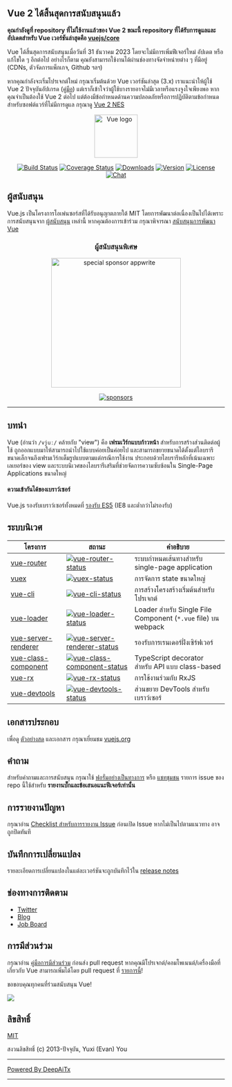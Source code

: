 ## Vue 2 ได้สิ้นสุดการสนับสนุนแล้ว

**คุณกำลังดูที่ repository ที่ไม่ใช้งานแล้วของ Vue 2 ขณะนี้ repository ที่ได้รับการดูแลและอัปเดตสำหรับ Vue เวอร์ชันล่าสุดคือ [vuejs/core](https://github.com/vuejs/core)**

Vue ได้สิ้นสุดการสนับสนุนเมื่อวันที่ 31 ธันวาคม 2023 โดยจะไม่มีการเพิ่มฟีเจอร์ใหม่ อัปเดต หรือแก้ไขใด ๆ อีกต่อไป อย่างไรก็ตาม คุณยังสามารถใช้งานได้ผ่านช่องทางจัดจำหน่ายต่าง ๆ ที่มีอยู่ (CDNs, ตัวจัดการแพ็กเกจ, Github ฯลฯ)

หากคุณกำลังจะเริ่มโปรเจกต์ใหม่ กรุณาเริ่มต้นด้วย Vue เวอร์ชันล่าสุด (3.x) เราแนะนำให้ผู้ใช้ Vue 2 ปัจจุบันอัปเกรด ([คู่มือ](https://v3-migration.vuejs.org/)) แต่เราก็เข้าใจว่าผู้ใช้บางรายอาจไม่มีเวลาหรือแรงจูงใจเพียงพอ หากคุณจำเป็นต้องใช้ Vue 2 ต่อไป แต่ต้องมีข้อกำหนดด้านความปลอดภัยหรือการปฏิบัติตามข้อกำหนดสำหรับซอฟต์แวร์ที่ไม่มีการดูแล กรุณาดู [Vue 2 NES](https://www.herodevs.com/support/nes-vue?utm_source=vuejs-github&utm_medium=vue2-readme)

<p align="center"><a href="https://vuejs.org" target="_blank" rel="noopener noreferrer"><img width="100" src="https://vuejs.org/images/logo.png" alt="Vue logo"></a></p>

<p align="center">
  <a href="https://circleci.com/gh/vuejs/vue/tree/dev"><img src="https://img.shields.io/circleci/project/github/vuejs/vue/dev.svg?sanitize=true" alt="Build Status"></a>
  <a href="https://codecov.io/github/vuejs/vue?branch=dev"><img src="https://img.shields.io/codecov/c/github/vuejs/vue/dev.svg?sanitize=true" alt="Coverage Status"></a>
  <a href="https://npmcharts.com/compare/vue?minimal=true"><img src="https://img.shields.io/npm/dm/vue.svg?sanitize=true" alt="Downloads"></a>
  <a href="https://www.npmjs.com/package/vue"><img src="https://img.shields.io/npm/v/vue.svg?sanitize=true" alt="Version"></a>
  <a href="https://www.npmjs.com/package/vue"><img src="https://img.shields.io/npm/l/vue.svg?sanitize=true" alt="License"></a>
  <a href="https://chat.vuejs.org/"><img src="https://img.shields.io/badge/chat-on%20discord-7289da.svg?sanitize=true" alt="Chat"></a>
</p>

## ผู้สนับสนุน

Vue.js เป็นโครงการโอเพ่นซอร์สที่ได้รับอนุญาตภายใต้ MIT โดยการพัฒนาต่อเนื่องเป็นไปได้เพราะการสนับสนุนจาก [ผู้สนับสนุน](https://github.com/vuejs/core/blob/main/BACKERS.md) เหล่านี้ หากคุณต้องการเข้าร่วม กรุณาพิจารณา [สนับสนุนการพัฒนา Vue](https://vuejs.org/sponsor/)

<p align="center">
  <h3 align="center">ผู้สนับสนุนพิเศษ</h3>
</p>

<p align="center">
  <a target="_blank" href="https://github.com/appwrite/appwrite">
  <img alt="special sponsor appwrite" src="https://sponsors.vuejs.org/images/appwrite.svg" width="300">
  </a>
</p>

<p align="center">
  <a target="_blank" href="https://vuejs.org/sponsor/">
    <img alt="sponsors" src="https://sponsors.vuejs.org/sponsors.svg?v3">
  </a>
</p>

---

## บทนำ

Vue (อ่านว่า `/vjuː/` คล้ายกับ "view") คือ **เฟรมเวิร์กแบบก้าวหน้า** สำหรับการสร้างส่วนติดต่อผู้ใช้ ถูกออกแบบมาให้สามารถนำไปใช้แบบค่อยเป็นค่อยไป และสามารถขยายขนาดได้ตั้งแต่ไลบรารีขนาดเล็กจนถึงเฟรมเวิร์กเต็มรูปแบบตามแต่กรณีการใช้งาน ประกอบด้วยไลบรารีหลักที่เน้นเฉพาะเลเยอร์ของ view และระบบนิเวศของไลบรารีเสริมที่ช่วยจัดการความซับซ้อนใน Single-Page Applications ขนาดใหญ่

#### ความเข้ากันได้ของเบราว์เซอร์

Vue.js รองรับเบราว์เซอร์ทั้งหมดที่ [รองรับ ES5](https://compat-table.github.io/compat-table/es5/) (IE8 และต่ำกว่าไม่รองรับ)

## ระบบนิเวศ

| โครงการ                | สถานะ                                                        | คำอธิบาย                                                 |
| --------------------- | ------------------------------------------------------------ | -------------------------------------------------------- |
| [vue-router]          | [![vue-router-status]][vue-router-package]                   | ระบบกำหนดเส้นทางสำหรับ single-page application           |
| [vuex]                | [![vuex-status]][vuex-package]                               | การจัดการ state ขนาดใหญ่                                 |
| [vue-cli]             | [![vue-cli-status]][vue-cli-package]                         | การสร้างโครงสร้างเริ่มต้นสำหรับโปรเจกต์                 |
| [vue-loader]          | [![vue-loader-status]][vue-loader-package]                   | Loader สำหรับ Single File Component (`*.vue` file) บน webpack |
| [vue-server-renderer] | [![vue-server-renderer-status]][vue-server-renderer-package] | รองรับการเรนเดอร์ฝั่งเซิร์ฟเวอร์                        |
| [vue-class-component] | [![vue-class-component-status]][vue-class-component-package] | TypeScript decorator สำหรับ API แบบ class-based           |
| [vue-rx]              | [![vue-rx-status]][vue-rx-package]                           | การใช้งานร่วมกับ RxJS                                    |
| [vue-devtools]        | [![vue-devtools-status]][vue-devtools-package]               | ส่วนขยาย DevTools สำหรับเบราว์เซอร์                      |

[vue-router]: https://github.com/vuejs/vue-router
[vuex]: https://github.com/vuejs/vuex
[vue-cli]: https://github.com/vuejs/vue-cli
[vue-loader]: https://github.com/vuejs/vue-loader
[vue-server-renderer]: https://github.com/vuejs/vue/tree/dev/packages/vue-server-renderer
[vue-class-component]: https://github.com/vuejs/vue-class-component
[vue-rx]: https://github.com/vuejs/vue-rx
[vue-devtools]: https://github.com/vuejs/vue-devtools
[vue-router-status]: https://img.shields.io/npm/v/vue-router.svg
[vuex-status]: https://img.shields.io/npm/v/vuex.svg
[vue-cli-status]: https://img.shields.io/npm/v/@vue/cli.svg
[vue-loader-status]: https://img.shields.io/npm/v/vue-loader.svg
[vue-server-renderer-status]: https://img.shields.io/npm/v/vue-server-renderer.svg
[vue-class-component-status]: https://img.shields.io/npm/v/vue-class-component.svg
[vue-rx-status]: https://img.shields.io/npm/v/vue-rx.svg
[vue-devtools-status]: https://img.shields.io/chrome-web-store/v/nhdogjmejiglipccpnnnanhbledajbpd.svg
[vue-router-package]: https://npmjs.com/package/vue-router
[vuex-package]: https://npmjs.com/package/vuex
[vue-cli-package]: https://npmjs.com/package/@vue/cli
[vue-loader-package]: https://npmjs.com/package/vue-loader
[vue-server-renderer-package]: https://npmjs.com/package/vue-server-renderer
[vue-class-component-package]: https://npmjs.com/package/vue-class-component
[vue-rx-package]: https://npmjs.com/package/vue-rx
[vue-devtools-package]: https://chrome.google.com/webstore/detail/vuejs-devtools/nhdogjmejiglipccpnnnanhbledajbpd

## เอกสารประกอบ

เพื่อดู [ตัวอย่างสด](https://v2.vuejs.org/v2/examples/) และเอกสาร กรุณาเยี่ยมชม [vuejs.org](https://v2.vuejs.org)

## คำถาม

สำหรับคำถามและการสนับสนุน กรุณาใช้ [ฟอรั่มอย่างเป็นทางการ](https://forum.vuejs.org) หรือ [แชทชุมชน](https://chat.vuejs.org/) รายการ issue ของ repo นี้ใช้สำหรับ **รายงานบั๊กและข้อเสนอแนะฟีเจอร์เท่านั้น**

## การรายงานปัญหา

กรุณาอ่าน [Checklist สำหรับการรายงาน Issue](https://github.com/vuejs/vue/blob/dev/.github/CONTRIBUTING.md#issue-reporting-guidelines) ก่อนเปิด Issue หากไม่เป็นไปตามแนวทาง อาจถูกปิดทันที

## บันทึกการเปลี่ยนแปลง

รายละเอียดการเปลี่ยนแปลงในแต่ละเวอร์ชันจะถูกบันทึกไว้ใน [release notes](https://github.com/vuejs/vue/releases)

## ช่องทางการติดตาม

- [Twitter](https://twitter.com/vuejs)
- [Blog](https://medium.com/the-vue-point)
- [Job Board](https://vuejobs.com/?ref=vuejs)

## การมีส่วนร่วม

กรุณาอ่าน [คู่มือการมีส่วนร่วม](https://github.com/vuejs/vue/blob/dev/.github/CONTRIBUTING.md) ก่อนส่ง pull request หากคุณมีโปรเจกต์/คอมโพเนนต์/เครื่องมือที่เกี่ยวกับ Vue สามารถเพิ่มได้โดย pull request ที่ [รายการนี้](https://github.com/vuejs/awesome-vue)!

ขอขอบคุณทุกคนที่ร่วมสนับสนุน Vue!

<a href="https://github.com/vuejs/vue/graphs/contributors"><img src="https://opencollective.com/vuejs/contributors.svg?width=890" /></a>

## ลิขสิทธิ์

[MIT](https://opensource.org/licenses/MIT)

สงวนลิขสิทธิ์ (c) 2013-ปัจจุบัน, Yuxi (Evan) You

---

[Powered By DeepAiTx](https://github.com/DeepAiTx)

---